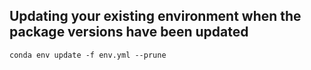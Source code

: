 
## Updating your existing environment when the package versions have been updated 

`conda env update -f env.yml --prune`
